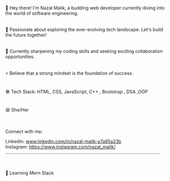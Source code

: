 👋 Hey there! I'm Nazal Malik, a budding web developer currently diving into the world of software engineering.<br> <br>
<br>
🚀 Passionate about exploring the ever-evolving tech landscape. Let's build the future together!<br> <br>
<br>
🌱 Currently sharpening my coding skills and seeking exciting collaboration opportunities.<br> <br>
<br>
⚡ Believe that a strong mindset is the foundation of success.<br><br>
<br>
🛠️ Tech Stack:  HTML, CSS, JavaScript, C++ , Bootstrap , DSA ,OOP <br><br>
<br>
😄 She/Her<br><br>
<br>
<br>
Connect with me: <br>

LinkedIn: www.linkedin.com/in/nazal-malik-a7a95a23b
<br>
Instagram: https://www.instagram.com/nazal_malik/
<br>
........................................................................................................................
<br>
<br>
<br>

🌱 Learning Mern Stack<br>
